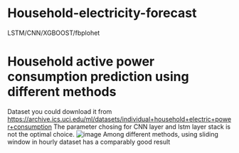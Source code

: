 # Household-electricity-forecast
LSTM/CNN/XGBOOST/fbplohet
# Household active power consumption prediction using different methods
Dataset you could download it from https://archive.ics.uci.edu/ml/datasets/individual+household+electric+power+consumption
The parameter chosing for CNN layer and lstm layer stack is not the optimal choice.
![image](https://user-images.githubusercontent.com/36293694/197628043-344cd88c-7f81-474e-be43-5d1f42b4e86c.png)
Among different methods, using sliding window in hourly dataset has a comparably good result
